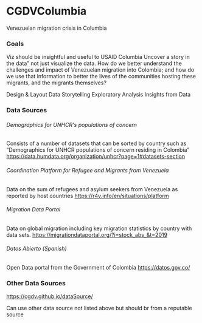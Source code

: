 # CGDVColumbia
Venezuelan migration crisis in Columbia

### Goals
Viz should be insightful and useful to USAID Columbia
Uncover a story in the data” not just visualize the data. 
How do we better understand the challenges and impact of Venezuelan migration into Colombia; and how do we use that information to better the lives of the communities hosting these migrants, and the migrants themselves?

Design & Layout
Data Storytelling
Exploratory Analysis
Insights from Data


### Data Sources

###### Demographics for UNHCR's populations of concern
Consists of a number of datasets that can be sorted by country such as “Demographics for UNHCR populations of concern residing in Colombia”
https://data.humdata.org/organization/unhcr?page=1#datasets-section

###### Coordination Platform for Refugee and Migrants from Venezuela

Data on the sum of refugees and asylum seekers from Venezuela as reported by host countries
https://r4v.info/en/situations/platform

######  Migration Data Portal

Data on global migration including key migration statistics by country with data sets.
https://migrationdataportal.org/?i=stock_abs_&t=2019

######  Datos Abierto (Spanish)

Open Data portal from the Government of Colombia
https://datos.gov.co/



### Other Data Sources

https://cgdv.github.io/dataSource/


Can use other data source not listed above but should br from a reputable source
